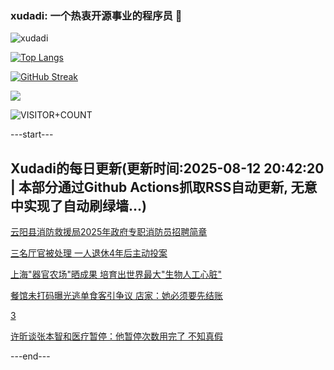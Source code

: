 ### xudadi: 一个热衷开源事业的程序员 👋

![xudadi](https://github-readme-stats-git-masterorgs-github-readme-stats-team.vercel.app/api?username=xudadi)

[![Top Langs](https://github-readme-stats.vercel.app/api/top-langs/?username=xudadi)](https://github.com/anuraghazra/github-readme-stats)

[![GitHub Streak](https://streak-stats.demolab.com?user=xudadi&locale=zh_Hans)](https://git.io/streak-stats)

![](https://raw.githubusercontent.com/xudadi/xudadi/main/assets/github-contribution-grid-snake.svg)

![VISITOR+COUNT](https://komarev.com/ghpvc/?username=xudadi&label=VISITOR+COUNT)


---start---

## Xudadi的每日更新(更新时间:2025-08-12 20:42:20 | 本部分通过Github Actions抓取RSS自动更新, 无意中实现了自动刷绿墙...)

[云阳县消防救援局2025年政府专职消防员招聘简章](https://www.gongkaoleida.com/article/2562005)

[三名厅官被处理 一人退休4年后主动投案](https://m.163.com/news/article/K6MS6CNG0530JPVV.html)

[上海"器官农场"晒成果 培育出世界最大"生物人工心脏"](https://m.163.com/news/article/K6MF651B0512DU6N.html)

[餐馆未打码曝光逃单食客引争议 店家：她必须要先结账](https://m.163.com/news/article/K6NC2OSV0514D3UH.html)

[3](https://m.163.com/touch/news/sub/domestic)

[许昕谈张本智和医疗暂停：他暂停次数用完了 不知真假](https://m.163.com/news/article/K6N9OL4S0530JPVV.html)

---end---
